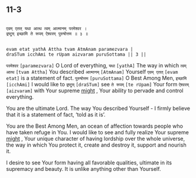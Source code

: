 ## 11-3


```shloka-sa

एवम् एतत् यथा आत्थ त्वम् आत्मानम् परमेश्वर ।
द्रष्टुम् इच्छामि ते रूपम् ऐश्वरम् पुरुषोत्तम ॥ ३ ॥

```
```shloka-sa-hk

evam etat yathA Attha tvam AtmAnam paramezvara |
draSTum icchAmi te rUpam aizvaram puruSottama || 3 ||

```
`परमेश्वर` `[paramezvara]` O Lord of everything, `यथा` `[yathA]` The way in which `त्वम् आत्थ` `[tvam Attha]` You described `आत्मानम्` `[AtmAnam]` Yourself `एवम् एतत्` `[evam etat]` is a statement of fact. `पुरुषोत्तम` `[puruSottama]` O Best Among Men, `इच्छामि` `[icchAmi]` I would like to `द्रष्टुम्` `[draSTum]` see `ते रूपम्` `[te rUpam]` Your form `ऐश्वरम्` `[aizvaram]` with Your supreme 
[might](_19)
, Your ability to pervade and control everything.

You are the ultimate Lord. The way You described Yourself - I firmly believe that it is a statement of fact, ‘told as it is’. 

You are the Best Among Men, an ocean of affection towards people who have taken refuge in You. I would like to see and fully realize Your supreme 
[might](_19)
, Your unique character of having lordship over the whole universe, the way in which You protect it, create and destroy it, support and nourish it. 

I desire to see Your form having all favorable qualities, ultimate in its supremacy and beauty. It is unlike anything other than Yourself.


